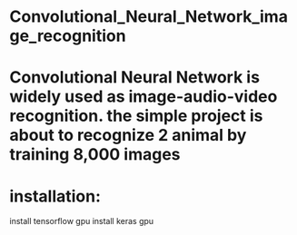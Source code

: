 # Convolutional_Neural_Network_image_recognition
# Convolutional Neural Network is widely used as image-audio-video recognition. the simple project is about to recognize 2 animal by training 8,000 images
# installation:
  install tensorflow gpu
  install keras gpu
